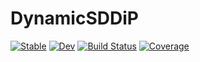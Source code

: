 # DynamicSDDiP

[![Stable](https://img.shields.io/badge/docs-stable-blue.svg)](https://ChrisFuelOR.github.io/DynamicSDDiP.jl/stable)
[![Dev](https://img.shields.io/badge/docs-dev-blue.svg)](https://ChrisFuelOR.github.io/DynamicSDDiP.jl/dev)
[![Build Status](https://travis-ci.com/ChrisFuelOR/DynamicSDDiP.jl.svg?branch=master)](https://travis-ci.com/ChrisFuelOR/DynamicSDDiP.jl)
[![Coverage](https://codecov.io/gh/ChrisFuelOR/DynamicSDDiP.jl/branch/master/graph/badge.svg)](https://codecov.io/gh/ChrisFuelOR/DynamicSDDiP.jl)
